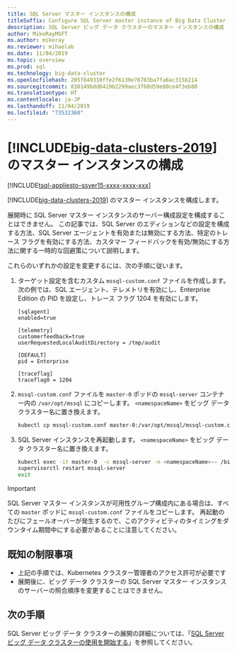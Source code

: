 ```yaml
---
title: SQL Server マスター インスタンスの構成
titleSuffix: Configure SQL Server master instance of Big Data Cluster
description: SQL Server ビッグ データ クラスターのマスター インスタンスの構成
author: MikeRayMSFT
ms.author: mikeray
ms.reviewer: mihaelab
ms.date: 11/04/2019
ms.topic: overview
ms.prod: sql
ms.technology: big-data-cluster
ms.openlocfilehash: 205f849310ffe2f6139e76783ba7fa6ac315b214
ms.sourcegitcommit: 830149bdd6419b2299aec3f60d59e80ce4f3eb80
ms.translationtype: HT
ms.contentlocale: ja-JP
ms.lasthandoff: 11/04/2019
ms.locfileid: "73532360"
---
```

# <a name="configure-master-instance-of-includebig-data-clusters-2019includesssbigdataclusters-ss-novermd"></a>[!INCLUDE[big-data-clusters-2019](../includes/ssbigdataclusters-ss-nover.md)] のマスター インスタンスの構成

[!INCLUDE[tsql-appliesto-ssver15-xxxx-xxxx-xxx](../includes/tsql-appliesto-ssver15-xxxx-xxxx-xxx.md)]

[!INCLUDE[big-data-clusters-2019](../includes/ssbigdataclusters-ss-nover.md)] のマスター インスタンスを構成します。

展開時に SQL Server マスター インスタンスのサーバー構成設定を構成することはできません。 この記事では、SQL Server のエディションなどの設定を構成する方法、SQL Server エージェントを有効または無効にする方法、特定のトレース フラグを有効にする方法、カスタマー フィードバックを有効/無効にする方法に関する一時的な回避策について説明します。

これらのいずれかの設定を変更するには、次の手順に従います。

1. ターゲット設定を含むカスタム `mssql-custom.conf` ファイルを作成します。 次の例では、SQL エージェント、テレメトリを有効にし、Enterprise Edition の PID を設定し、トレース フラグ 1204 を有効にします。

   ```
   [sqlagent]
   enabled=true
   
   [telemetry]
   customerfeedback=true
   userRequestedLocalAuditDirectory = /tmp/audit

   [DEFAULT]
   pid = Enterprise

   [traceflag]
   traceflag0 = 1204
   ```

1. `mssql-custom.conf` ファイルを `master-0` ポッドの `mssql-server` コンテナー内の `/var/opt/mssql` にコピーします。 `<namespaceName>` をビッグ データ クラスター名に置き換えます。

   ```bash
   kubectl cp mssql-custom.conf master-0:/var/opt/mssql/mssql-custom.conf -c mssql-server -n <namespaceName>
   ```

1. SQL Server インスタンスを再起動します。  `<namespaceName>` をビッグ データ クラスター名に置き換えます。

   ```bash
   kubectl exec -it master-0  -c mssql-server -n <namespaceName>-- /bin/bash
   supervisorctl restart mssql-server
   exit
   ```

> [!IMPORTANT]
> SQL Server マスター インスタンスが可用性グループ構成内にある場合は、すべての `master` ポッドに `mssql-custom.conf` ファイルをコピーします。 再起動のたびにフェールオーバーが発生するので、このアクティビティのタイミングをダウンタイム期間中にする必要があることに注意してください。

## <a name="known-limitations"></a>既知の制限事項

- 上記の手順では、Kubernetes クラスター管理者のアクセス許可が必要です
- 展開後に、ビッグ データ クラスターの SQL Server マスター インスタンスのサーバーの照合順序を変更することはできません。

## <a name="next-steps"></a>次の手順

SQL Server ビッグ データ クラスターの展開の詳細については、「[SQL Server ビッグ データ クラスターの使用を開始する](deploy-get-started.md)」を参照してください。